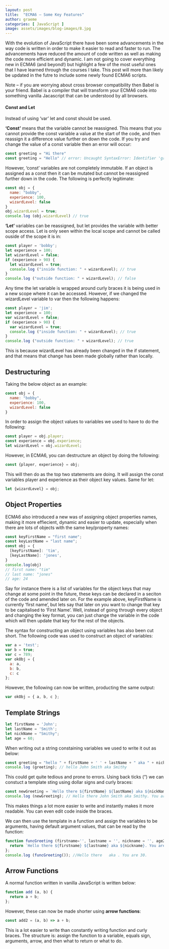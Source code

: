```yaml
---
layout: post
title:  "ECMA6 – Some Key Features"
author: graeme
categories: [ JavaScript ]
image: assets/images/blog-images/8.jpg
---
```


With the evolution of JavaScript there have been some advancements in the way code is written in order to make it easier to read and faster to run. The advancements have reduced the amount of code written as well as making the code more efficient and dynamic. I am not going to cover everything new in ECMA6 (and beyond!) but highlight a few of the most useful ones that I have learned through the courses I take. This post will more than likely be updated in the futre to include some newly found ECMA6 scripts.

Note – if you are worrying about cross browser compatibility then Babel is your friend. Babel is a compiler that will transform your ECMA6 code into something vanilla Jacascript that can be understood by all browsers.

#### Const and Let

Instead of using ‘var’ let and const should be used.

**‘Const’** means that the variable cannot be reassigned. This means that you cannot provide the const variable a value at the start of the code, and then reassign it a difference value further on down the code. If you try and change the value of a const variable then an error will occur:

```js
const greeting = "Hi there"
const greeting = "Hello" // error: Uncaught SyntaxError: Identifier 'greeting' has already been declared
```

However, ‘const’ variables are not completely immutable. If an object is assigned as a const then it can be mutated but cannot be reassigned further down in the code. The following is perfectly legitimate:

```js
const obj = {
  name: "bobby",
  experience: 100,
  wizardLevel: false
}
obj.wizardLevel = true;
console.log (obj.wizardLevel) // true
```

**‘Let‘** variables can be reassigned, but let provides the variable with better scope access. Let is only seen within the local scope and cannot be called ouside of the scope it is in:

```js
const player = 'bobby';
let experience = 100;
let wizardLevel = false;
if (experience > 90) {
  let wizardLevel = true;
  console.log ("inside function: " + wizardLevel); // true
}
console.log ("outside function: " + wizardLevel); // false
```

Any time the let variable is wrapped around curly braces it is being used in a new scope where it can be accessed. However, if we changed the wizardLevel variable to var then the following happens:

```js
const player = 'jim';
let experience = 100;
var wizardLevel = false;
if (experience > 90) {
  var wizardLevel = true;
  console.log ("inside function: " + wizardLevel); // true
}
console.log ("outside function: " + wizardLevel); // true
```

This is because wizardLevel has already been changed in the if statement, and that means that change has been made globally rather than locally.

## Destructuring

Taking the below object as an example:

```js
const obj = {
  name: "bobby",
  experience: 100,
  wizardLevel: false
}
```

In order to assign the object values to variables we used to have to do the following:

```js
const player = obj.player;
const experience = obj.experience;
let wizardLevel = obj.wizardLevel;
```

However, in ECMA6, you can destructure an object by doing the following:

```js
const {player, experience} = obj;
```

This will then do as the top two statements are doing. It will assign the const variables player and experience as their object key values. Same for let:

```js
let {wizardLevel} = obj;
```

## Object Properties

ECMA6 also introduced a new was of assigning object properties names, making it more effiecient, dynamic and easier to update, especially when there are lots of objects with the same key/property names:

```js
const keyFirstName = "first name";
const keyLastName = "last name";
const obj = {
  [keyFirstName]: 'tim',
  [keyLastName]: 'jones',
}
console.log(obj)
// first name: "tim"
// last name: "jones"
// age: 24
```

Say for instance there is a list of variables for the object keys that may change at some point in the future, these keys can be declared in a seciton of the code and amended later on. For the example above, keyFirstName is currently ‘first name’, but lets say that later on you want to change that key to be capitalised to ‘First Name’. Well, instead of going through every object and changing the key format, you can just change the variable in the code which will then update that key for the rest of the objects.

The syntax for constructing an object using variables has also been cut short. The following code was used to construct an object of variables:

```js
var a = 'test';
var b = true;
var c = 789;
var okObj = {
  a: a,
  b: b,
  c: c
};
```

However, the following can now be written, producting the same output:

```js
var okObj = { a, b, c };
```

## Template Strings

```js
let firstName = 'John';
let lastName = 'Smith';
let nickName = "Smithy";
let age = 60;
```

When writing out a string constaining variables we used to write it out as below:

```js
const greeting = "hello " + firstName + ' ' + lastName + " aka " + nickName
console.log (greeting); // hello John Smith aka Smithy
```

This could get quite tedious and prone to errors. Using back ticks (“) we can constuct a template sting using dollar signs and curly braces:

```js
const newGreeting = `Hello there ${firstName} ${lastName} aka ${nickName}. You are ${age - 10}.`
console.log (newGreeting); // Hello there John Smith aka Smithy. You are 50.
```

This makes things a lot more easier to write and instantly makes it more readable. You can even edit code inside the braces.

We can then use the template in a function and assign the variables to be arguments, having default argument values, that can be read by the function:

```js
function funcGreeting (firstname='', lastname = '', nickname = '', age2=30) {
  return `Hello there ${firstname} ${lastname} aka ${nickname}. You are ${age2}.`
};
console.log (funcGreeting()); //Hello there   aka . You are 30.
```

## Arrow Functions

A normal function written in vanilla JavaScript is written below:

```js
function add (a, b) {
  return a + b;
};
```

However, these can now be made shorter using **arrow functions**:

```js
const add2 = (a, b) => a + b;
```

This is a lot easier to write than constantly writing function and curly braces. The structure is: assign the function to a variable, equals sign, arguments, arrow, and then what to return or what to do.